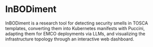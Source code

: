 # InBODiment
InBODiment is a research tool for detecting security smells in TOSCA templates, converting them into Kubernetes manifests with Puccini, adapting them for EMCO deployments via LLMs, and visualizing the infrastructure topology through an interactive web dashboard.
